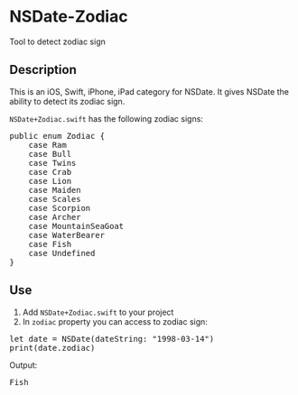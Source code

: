 # NSDate-Zodiac

Tool to detect zodiac sign

## Description
This is an iOS, Swift, iPhone, iPad category for NSDate. It gives NSDate the ability to detect its zodiac sign.

`NSDate+Zodiac.swift` has the following zodiac signs:

<pre>
public enum Zodiac {
    case Ram
    case Bull
    case Twins
    case Crab
    case Lion
    case Maiden
    case Scales
    case Scorpion
    case Archer
    case MountainSeaGoat
    case WaterBearer
    case Fish
    case Undefined
}
</pre>

## Use

1.  Add `NSDate+Zodiac.swift` to your project
2.  In `zodiac` property you can access to zodiac sign:

<pre>
let date = NSDate(dateString: "1998-03-14")
print(date.zodiac)
</pre>

Output:

<pre>
Fish
</pre>
